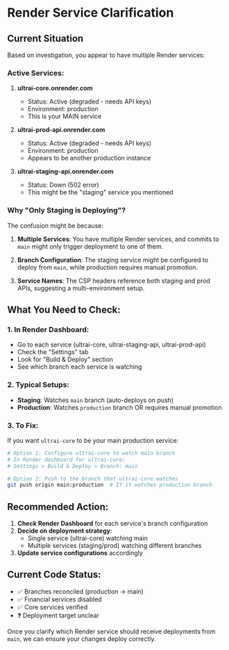 # Render Service Clarification

## Current Situation

Based on investigation, you appear to have multiple Render services:

### Active Services:
1. **ultrai-core.onrender.com** 
   - Status: Active (degraded - needs API keys)
   - Environment: production
   - This is your MAIN service

2. **ultrai-prod-api.onrender.com**
   - Status: Active (degraded - needs API keys)
   - Environment: production
   - Appears to be another production instance

3. **ultrai-staging-api.onrender.com**
   - Status: Down (502 error)
   - This might be the "staging" service you mentioned

### Why "Only Staging is Deploying"?

The confusion might be because:

1. **Multiple Services**: You have multiple Render services, and commits to `main` might only trigger deployment to one of them.

2. **Branch Configuration**: The staging service might be configured to deploy from `main`, while production requires manual promotion.

3. **Service Names**: The CSP headers reference both staging and prod APIs, suggesting a multi-environment setup.

## What You Need to Check:

### 1. In Render Dashboard:
- Go to each service (ultrai-core, ultrai-staging-api, ultrai-prod-api)
- Check the "Settings" tab
- Look for "Build & Deploy" section
- See which branch each service is watching

### 2. Typical Setups:
- **Staging**: Watches `main` branch (auto-deploys on push)
- **Production**: Watches `production` branch OR requires manual promotion

### 3. To Fix:

If you want `ultrai-core` to be your main production service:

```bash
# Option 1: Configure ultrai-core to watch main branch
# In Render dashboard for ultrai-core:
# Settings > Build & Deploy > Branch: main

# Option 2: Push to the branch that ultrai-core watches
git push origin main:production  # If it watches production branch
```

## Recommended Action:

1. **Check Render Dashboard** for each service's branch configuration
2. **Decide on deployment strategy**:
   - Single service (ultrai-core) watching main
   - Multiple services (staging/prod) watching different branches
3. **Update service configurations** accordingly

## Current Code Status:
- ✅ Branches reconciled (production → main)
- ✅ Financial services disabled
- ✅ Core services verified
- ❓ Deployment target unclear

Once you clarify which Render service should receive deployments from `main`, we can ensure your changes deploy correctly.